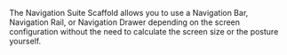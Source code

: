 The Navigation Suite Scaffold allows you to use a Navigation Bar, Navigation Rail, or Navigation Drawer depending on the screen configuration without the need to calculate the screen size or the posture yourself.